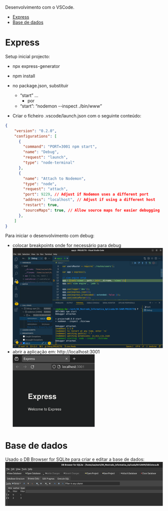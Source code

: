 Desenvolvimento com o VSCode.

- [Express](#express)
- [Base de dados](#base-de-dados)

# Express

Setup inicial projecto:

- npx express-generator
    
- npm install
    
- no package.json, substituir
    
    - “start” …
        - por
    - “start”: “nodemon --inspect ./bin/www”
- Criar o ficheiro .vscode/launch.json com o seguinte conteúdo:
    

```json
{
    "version": "0.2.0",
    "configurations": [
      {
        "command": "PORT=3001 npm start",
        "name": "Debug",
        "request": "launch",
        "type": "node-terminal"
      },
      {
        "name": "Attach to Nodemon",
        "type": "node",
        "request": "attach",
        "port": 9229, // Adjust if Nodemon uses a different port
        "address": "localhost", // Adjust if using a different host
        "restart": true,
        "sourceMaps": true, // Allow source maps for easier debugging
      },
    ]
}
```

Para iniciar o desenvolvimento com debug:

- colocar breakpoints onde for necessário para debug<br>
<img src="02.png" width="511" height="319"><br>
- abrir a aplicação em: http://localhost:3001<br>
<img src="01.png" width="262" height="231"><br>

# Base de dados

Usado o DB Browser for SQLite para criar e editar a base de dados:<br/>
<img src="03.png" width="562" height="140">